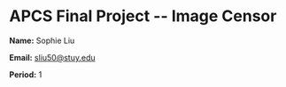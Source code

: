 # APCS Final Project -- Image Censor
**Name:** Sophie Liu

**Email:** sliu50@stuy.edu

**Period:** 1
